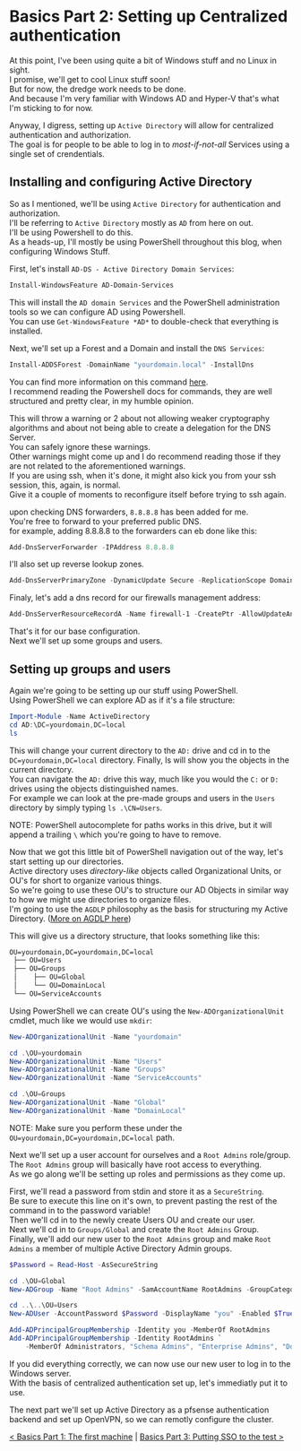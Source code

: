 # Basics Part 2: Setting up Centralized authentication

At this point, I've been using quite a bit of Windows stuff and no Linux in sight.  
I promise, we'll get to cool Linux stuff soon!  
But for now, the dredge work needs to be done.  
And because I'm very familiar with Windows AD and Hyper-V that's what I'm sticking to for now.  

Anyway, I digress, setting up `Active Directory` will allow for centralized authentication and authorization.  
The goal is for people to be able to log in to *most-if-not-all* Services using a single set of crendentials.  

## Installing and configuring Active Directory

So as I mentioned, we'll be using `Active Directory` for authentication and authorization.  
I'll be referring to `Active Directory` mostly as `AD` from here on out.  
I'll be using Powershell to do this.  
As a heads-up, I'll mostly be using PowerShell throughout this blog, when configuring Windows Stuff.  

First, let's install `AD-DS - Active Directory Domain Services`:  

```PowerShell
Install-WindowsFeature AD-Domain-Services
```

This will install the `AD domain Services` and the PowerShell administration tools so we can configure AD using Powershell.  
You can use `Get-WindowsFeature *AD*` to double-check that everything is installed.  

Next, we'll set up a Forest and a Domain and install the `DNS Services`:  

```Powershell
Install-ADDSForest -DomainName "yourdomain.local" -InstallDns
```

You can find more information on this command [here](https://docs.microsoft.com/en-us/powershell/module/addsdeployment/install-addsforest?view=win10-ps).  
I recommend reading the Powershell docs for commands, they are well structured and pretty clear, in my humble opinion.  

This will throw a warning or 2 about not allowing weaker cryptography algorithms and about not being able to create a delegation for the DNS Server.  
You can safely ignore these warnings.  
Other warnings might come up and I do recommend reading those if they are not related to the aforementioned warnings.  
If you are using ssh, when it's done, it might also kick you from your ssh session, this, again, is normal.  
Give it a couple of moments to reconfigure itself before trying to ssh again.  

upon checking DNS forwarders, `8.8.8.8` has been added for me.  
You're free to forward to your preferred public DNS.  
for example, adding 8.8.8.8 to the forwarders can eb done like this:

```Powershell
Add-DnsServerForwarder -IPAddress 8.8.8.8
```

I'll also set up reverse lookup zones.  

```Powershell
Add-DnsServerPrimaryZone -DynamicUpdate Secure -ReplicationScope Domain -NetworkId 172.16.0.0/16
```

Finaly, let's add a dns record for our firewalls management address:

```Powershell
Add-DnsServerResourceRecordA -Name firewall-1 -CreatePtr -AllowUpdateAny -IPv4Address 172.16.1.254 -ZoneName ServerCademy.local
```

That's it for our base configuration.  
Next we'll set up some groups and users.  

## Setting up groups and users

Again we're going to be setting up our stuff using PowerShell.  
Using PowerShell we can explore AD as if it's a file structure:  

```Powershell
Import-Module -Name ActiveDirectory
cd AD:\DC=yourdomain,DC=local
ls
```

This will change your current directory to the `AD:` drive and cd in to the `DC=yourdomain,DC=local` directory.
Finally, ls will show you the objects in the current directory.  
You can navigate the `AD:` drive this way, much like you would the `C:` or `D:` drives using the objects distinguished names.  
For example we can look at the pre-made groups and users in the `Users` directory by simply typing `ls .\CN=Users`.  

NOTE: PowerShell autocomplete for paths works in this drive, but it will append a trailing `\` which you're going to have to remove.  

Now that we got this little bit of PowerShell navigation out of the way, let's start setting up our directories.  
Active directory uses *directory-like* objects called Organizational Units, or OU's for short to organize various things.  
So we're going to use these OU's to structure our AD Objects in similar way to how we might use directories to organize files.  
I'm going to use the `AGDLP` philosophy as the basis for structuring my Active Directory. ([More on AGDLP here](https://en.wikipedia.org/wiki/AGDLP))  

This will give us a directory structure, that looks something like this:  

```txt
OU=yourdomain,DC=yourdomain,DC=local
 ├── OU=Users
 ├── OU=Groups
 │    ├── OU=Global
 │    └── OU=DomainLocal
 └── OU=ServiceAccounts
```

Using PowerShell we can create OU's using the `New-ADOrganizationalUnit` cmdlet, much like we would use `mkdir`:  

```Powershell
New-ADOrganizationalUnit -Name "yourdomain"

cd .\OU=yourdomain
New-ADOrganizationalUnit -Name "Users"
New-ADOrganizationalUnit -Name "Groups"
New-ADOrganizationalUnit -Name "ServiceAccounts"

cd .\OU=Groups
New-ADOrganizationalUnit -Name "Global"
New-ADOrganizationalUnit -Name "DomainLocal"
```

NOTE: Make sure you perform these under the `OU=yourdomain,DC=yourdomain,DC=local` path.  

Next we'll set up a user account for ourselves and a `Root Admins` role/group.  
The `Root Admins` group will basically have root access to everything.  
As we go along we'll be setting up roles and permissions as they come up.  

First, we'll read a password from stdin and store it as a `SecureString`.  
Be sure to execute this line on it's own, to prevent pasting the rest of the command in to the password variable!  
Then we'll cd in to the newly create Users OU and create our user.  
Next we'll cd in to `Groups/Global` and create the `Root Admins` Group.  
Finally, we'll add our new user to the `Root Admins` group and make `Root Admins` a member of multiple Active Directory Admin groups.  

```Powershell
$Password = Read-Host -AsSecureString

cd .\OU=Global
New-ADGroup -Name "Root Admins" -SamAccountName RootAdmins -GroupCategory Security -GroupScope Global

cd ..\..\OU=Users
New-ADUser -AccountPassword $Password -DisplayName "you" -Enabled $True -Name "you" -PasswordNeverExpires $True --SamAccountName "you"

Add-ADPrincipalGroupMembership -Identity you -MemberOf RootAdmins
Add-ADPrincipalGroupMembership -Identity RootAdmins `
    -MemberOf Administrators, "Schema Admins", "Enterprise Admins", "Domain Admins", "Group Policy Creator Owners"
```

If you did everything correctly, we can now use our new user to log in to the Windows server.  
With the basis of centralized authentication set up, let's immediatly put it to use.  

The next part we'll set up Active Directory as a pfsense authentication backend and set up OpenVPN, so we can remotly configure the cluster.  

[< Basics Part 1: The first machine](/basics/part_1.md) | [Basics Part 3: Putting SSO to the test >](/basics/part_3.md)
